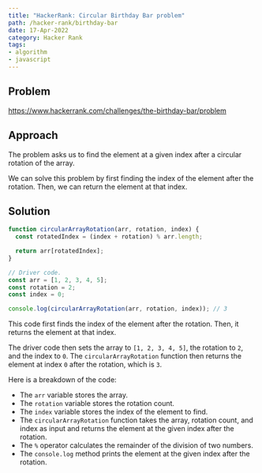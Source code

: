 ```yaml
---
title: "HackerRank: Circular Birthday Bar problem"
path: /hacker-rank/birthday-bar
date: 17-Apr-2022
category: Hacker Rank
tags:
- algorithm
- javascript
---
```

## Problem

https://www.hackerrank.com/challenges/the-birthday-bar/problem

## Approach

The problem asks us to find the element at a given index after a circular 
rotation of the array.

We can solve this problem by first finding the index of the element after 
the rotation. Then, we can return the element at that index.

## Solution

```javascript
function circularArrayRotation(arr, rotation, index) {
  const rotatedIndex = (index + rotation) % arr.length;

  return arr[rotatedIndex];
}

// Driver code.
const arr = [1, 2, 3, 4, 5];
const rotation = 2;
const index = 0;

console.log(circularArrayRotation(arr, rotation, index)); // 3
```

This code first finds the index of the element after the rotation. Then, 
it returns the element at that index.

The driver code then sets the array to `[1, 2, 3, 4, 5]`, the rotation to `2`, and the 
index to `0`. The `circularArrayRotation` function then returns the element at index `0` 
after the rotation, which is `3`.

Here is a breakdown of the code:

* The `arr` variable stores the array.
* The `rotation` variable stores the rotation count.
* The `index` variable stores the index of the element to find.
* The `circularArrayRotation` function takes the array, rotation count, and index as input and returns the element at the given index after the rotation.
* The `%` operator calculates the remainder of the division of two numbers.
* The `console.log` method prints the element at the given index after the rotation.
